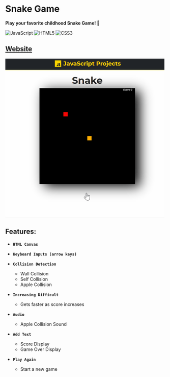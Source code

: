# Snake Game

<b>Play your favorite childhood Snake Game! 🐍</b>

![JavaScript](https://img.shields.io/badge/-JavaScript-%23F7DF1C?style=flat-square&logo=javascript&logoColor=000000&labelColor=%23F7DF1C&color=%23FFCE5A)
![HTML5](https://img.shields.io/badge/-HTML5-%23E44D27?style=flat-square&logo=html5&logoColor=ffffff)
![CSS3](https://img.shields.io/badge/-CSS3-%231572B6?style=flat-square&logo=css3)

## <a href="https://xjqx.github.io/JavaScript-Projects/Snake_Game/">Website</a>

<img src="static/snake-game.gif" alt="snake-game.gif" width=500 />

## Features:
- **`HTML Canvas`**
- **`Keyboard Inputs (arrow keys)`**
- **`Collision Detection`**
  - Wall Collision
  - Self Collision
  - Apple Collision
- **`Increasing Difficult`**
  - Gets faster as score increases
- **`Audio`**
  - Apple Collision Sound
- **`Add Text`**
  - Score Display
  - Game Over Display

- **`Play Again`**
  - Start a new game
